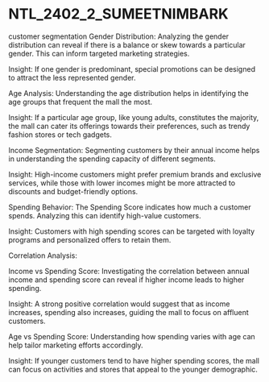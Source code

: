 # NTL_2402_2_SUMEETNIMBARK
customer segmentation
Gender Distribution: Analyzing the gender distribution can reveal if there is a balance or skew towards a particular gender. This can inform targeted marketing strategies.

Insight: If one gender is predominant, special promotions can be designed to attract the less represented gender.

Age Analysis: Understanding the age distribution helps in identifying the age groups that frequent the mall the most.

Insight: If a particular age group, like young adults, constitutes the majority, the mall can cater its offerings towards their preferences, such as trendy fashion stores or tech gadgets.

Income Segmentation: Segmenting customers by their annual income helps in understanding the spending capacity of different segments.

Insight: High-income customers might prefer premium brands and exclusive services, while those with lower incomes might be more attracted to discounts and budget-friendly options.

Spending Behavior: The Spending Score indicates how much a customer spends. Analyzing this can identify high-value customers.

Insight: Customers with high spending scores can be targeted with loyalty programs and personalized offers to retain them.

Correlation Analysis:

Income vs Spending Score: Investigating the correlation between annual income and spending score can reveal if higher income leads to higher spending.

Insight: A strong positive correlation would suggest that as income increases, spending also increases, guiding the mall to focus on affluent customers.

Age vs Spending Score: Understanding how spending varies with age can help tailor marketing efforts accordingly.

Insight: If younger customers tend to have higher spending scores, the mall can focus on activities and stores that appeal to the younger demographic.
